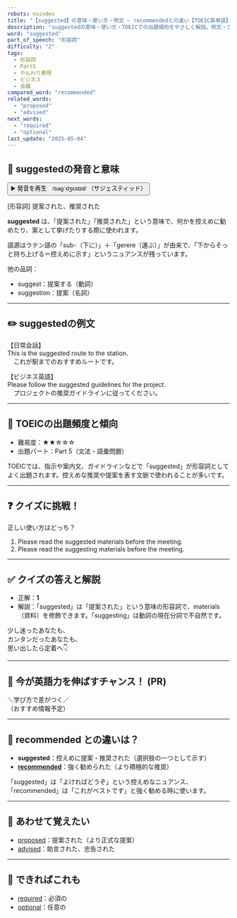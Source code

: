```yaml
---
robots: noindex
title: "【suggested】の意味・使い方・例文 ― recommendedとの違い【TOEIC英単語】"
description: "suggestedの意味・使い方・TOEICでの出題傾向をやさしく解説。例文・クイズ付きでrecommendedとの違いもわかりやすく学べます。"
word: "suggested"
part_of_speech: "形容詞"
difficulty: "2"
tags:
  - 形容詞
  - Part5
  - やんわり表現
  - ビジネス
  - 会議
compared_word: "recommended"
related_words:
  - "proposed"
  - "advised"
next_words:
  - "required"
  - "optional"
last_update: "2025-05-04"
---
```


## 🔰 suggestedの発音と意味

<button class="play-audio" onclick="playTTS('suggested')">
  <span class="play-audio-main">
    ▶️ 発音を再生　/səɡˈdʒɛstɪd/
  </span>
  <span class="play-audio-sub">
    （サジェスティッド）
  </span>
</button>

[形容詞] 提案された、推奨された

**suggested** は、「提案された」「推奨された」という意味で、何かを控えめに勧めたり、案として挙げたりする際に使われます。

語源はラテン語の「sub-（下に）」＋「gerere（運ぶ）」が由来で、「下からそっと持ち上げる＝控えめに示す」というニュアンスが残っています。

他の品詞：  
- suggest：提案する（動詞）
- suggestion：提案（名詞）

---

## ✏️ suggestedの例文

【日常会話】  
This is the suggested route to the station.  
　これが駅までのおすすめルートです。

【ビジネス英語】  
Please follow the suggested guidelines for the project.  
　プロジェクトの推奨ガイドラインに従ってください。

---

## 🎯 TOEICの出題頻度と傾向

- 難易度：★★☆☆☆
- 出題パート：Part 5（文法・語彙問題）

TOEICでは、指示や案内文、ガイドラインなどで「suggested」が形容詞としてよく出題されます。控えめな推奨や提案を表す文脈で使われることが多いです。

---

## ❓ クイズに挑戦！

正しい使い方はどっち？

1. Please read the suggested materials before the meeting.  
2. Please read the suggesting materials before the meeting.

---

## ✅ クイズの答えと解説

- 正解：**1**
- 解説：「suggested」は「提案された」という意味の形容詞で、materials（資料）を修飾できます。「suggesting」は動詞の現在分詞で不自然です。

少し迷ったあなたも、  
カンタンだったあなたも、  
思い出したら定着へ👇️

---

## 🚀 今が英語力を伸ばすチャンス！ (PR)

<div class="info-center">
＼学び方で差がつく／<br>  
（おすすめ情報予定）
</div>

---

## 🤔  recommended との違いは？

- **suggested**：控えめに提案・推奨された（選択肢の一つとして示す）
- **[recommended](/word/recommended)**：強く勧められた（より積極的な推奨）

「suggested」は「よければどうぞ」という控えめなニュアンス、「recommended」は「これがベストです」と強く勧める時に使います。

---

## 🧩 あわせて覚えたい

- [proposed](/word/proposed)：提案された（より正式な提案）
- [advised](/word/advised)：助言された、忠告された

---

## 📖 できればこれも

- [required](/word/required)：必須の
- [optional](/word/optional)：任意の

<!-- cvid: aid12_bid15 -->
